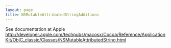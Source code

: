 ```yaml
---
layout: page
title: NSMutableAttributedStringAdditions
---
```


See documentation at Apple http://developer.apple.com/techpubs/macosx/Cocoa/Reference/ApplicationKit/ObjC_classic/Classes/NSMutableAttributedString.html

